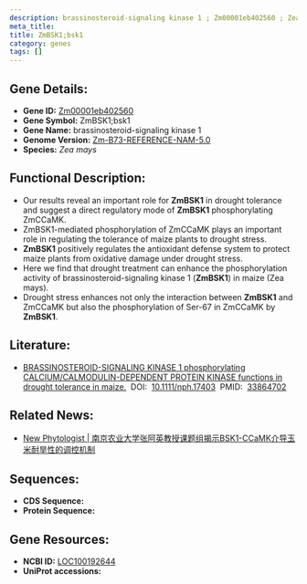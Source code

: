 ```yaml
---
description: brassinosteroid-signaling kinase 1 ; Zm00001eb402560 ; Zea mays
meta_title:
title: ZmBSK1;bsk1
category: genes
tags: []
---
```


## Gene Details:
- **Gene ID:**	[Zm00001eb402560](https://www.maizegdb.org/gene_center/gene/Zm00001eb402560)
- **Gene Symbol:** ZmBSK1;bsk1
- **Gene Name:** brassinosteroid-signaling kinase 1
- **Genome Version:** [Zm-B73-REFERENCE-NAM-5.0](https://www.maizegdb.org/genome/assembly/Zm-B73-REFERENCE-NAM-5.0)
- **Species:** *Zea mays*

## Functional Description:
   - Our results reveal an important role for **ZmBSK1** in drought tolerance and suggest a direct regulatory mode of **ZmBSK1** phosphorylating ZmCCaMK.
   - ZmBSK1-mediated phosphorylation of ZmCCaMK plays an important role in regulating the tolerance of maize plants to drought stress.
   - **ZmBSK1** positively regulates the antioxidant defense system to protect maize plants from oxidative damage under drought stress.
   - Here we find that drought treatment can enhance the phosphorylation activity of brassinosteroid-signaling kinase 1 (**ZmBSK1**) in maize (Zea mays).
   - Drought stress enhances not only the interaction between **ZmBSK1** and ZmCCaMK but also the phosphorylation of Ser-67 in ZmCCaMK by **ZmBSK1**.

## Literature:
   - [BRASSINOSTEROID-SIGNALING KINASE 1 phosphorylating CALCIUM/CALMODULIN-DEPENDENT PROTEIN KINASE functions in drought tolerance in maize.]( https://nph.onlinelibrary.wiley.com/doi/10.1111/nph.17403)&nbsp;&nbsp;DOI:&nbsp;&nbsp;[10.1111/nph.17403](https://nph.onlinelibrary.wiley.com/doi/10.1111/nph.17403)&nbsp;&nbsp;PMID:&nbsp;&nbsp;[33864702](https://pubmed.ncbi.nlm.nih.gov/33864702/)

## Related News:
   - [New Phytologist | 南京农业大学张阿英教授课题组揭示BSK1-CCaMK介导玉米耐旱性的调控机制](https://mp.weixin.qq.com/s?__biz=Mzg3MDEwNDEyMg==&mid=2247508691&idx=2&sn=07fbef4800e3b8bc4221e55cccaa8d29&chksm=ce900f86f9e78690bc873e0a547bd4db22c7c93f77e2cb635f0095b72533ae31a8031d4d6a29&scene=27#wechat_redirect)

## Sequences:
- **CDS Sequence:**
- **Protein Sequence:**

## Gene Resources:
- **NCBI ID:** [LOC100192644](https://www.ncbi.nlm.nih.gov/gene/?term=LOC100192644)
- **UniProt accessions:** [](https://www.uniprot.org/uniprotkb//entry)
